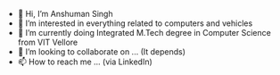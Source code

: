 - 👋 Hi, I’m Anshuman Singh
- 👀 I’m interested in everything related to computers and vehicles
- 🌱 I’m currently doing Integrated M.Tech degree in Computer Science from VIT Vellore
- 💞️ I’m looking to collaborate on ... (It depends)
- 📫 How to reach me ... (via LinkedIn)

<!---
anshumansingh1/anshumansingh1 is a ✨ special ✨ repository because its `README.md` (this file) appears on your GitHub profile.
You can click the Preview link to take a look at your changes.
--->
